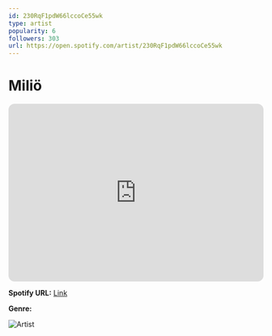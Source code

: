```yaml
---
id: 230RqF1pdW66lccoCe55wk
type: artist
popularity: 6
followers: 303
url: https://open.spotify.com/artist/230RqF1pdW66lccoCe55wk
---
```

# Miliö

<iframe style="border-radius:12px" src="https://open.spotify.com/embed/artist/230RqF1pdW66lccoCe55wk" width="100%" height="352" frameBorder="0" allowfullscreen="" allow="autoplay; clipboard-write; encrypted-media; fullscreen; picture-in-picture" loading="lazy"></iframe>

**Spotify URL:** [Link](https://open.spotify.com/artist/230RqF1pdW66lccoCe55wk)

**Genre:** 

![Artist](https://i.scdn.co/image/ab6761610000e5eb6e60bb39a1557eda3e9e9501)
